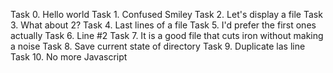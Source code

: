 Task 0. Hello world
Task 1. Confused Smiley
Task 2. Let's display a file
Task 3. What about 2?
Task 4. Last lines of a file
Task 5. I'd prefer the first ones actually
Task 6. Line #2
Task 7. It is a good file that cuts iron without making a noise
Task 8. Save current state of directory
Task 9. Duplicate las line
Task 10. No more Javascript 
